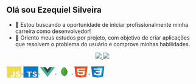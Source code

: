 ## Olá sou Ezequiel Silveira

- 🔭 Estou buscando a oportunidade de iniciar profissionalmente minha carreira como desenvolvedor!
- 🌱 Oriento meus estudos por projeto, com objetivo de criar aplicações que resolvem o problema do usuário e comprove minhas habilidades.
<div align="center">
  <a href="https://github.com/ezeqqi">
  <img height="180em" src="https://github-readme-stats.vercel.app/api?username=ezeqqi&show_icons=true&theme=dracula&include_all_commits=true&count_private=true"/>
  <img height="180em" src="https://github-readme-stats.vercel.app/api/top-langs/?username=ezeqqi&layout=compact&langs_count=7&theme=dracula"/>
</div>
 <div style="display: inline_block"><br>
  <img align="center" alt="-Js" height="30" width="40" src="https://raw.githubusercontent.com/devicons/devicon/master/icons/javascript/javascript-plain.svg">
  <img align="center" alt="-Ts" height="30" width="40" src="https://raw.githubusercontent.com/devicons/devicon/master/icons/typescript/typescript-plain.svg">
  <img align="center" alt="-Vue" height="30" width="40" src="https://github.com/devicons/devicon/blob/master/icons/vuejs/vuejs-original.svg">
  <img align="center" alt="-Mongo" height="30" width="40" src="https://github.com/devicons/devicon/blob/master/icons/mongodb/mongodb-original.svg">
  <img align="center" alt="-HTML" height="30" width="40" src="https://raw.githubusercontent.com/devicons/devicon/master/icons/html5/html5-original.svg">
  <img align="center" alt="-CSS" height="30" width="40" src="https://raw.githubusercontent.com/devicons/devicon/master/icons/css3/css3-original.svg">
